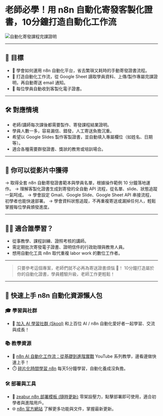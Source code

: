 # 老師必學！用 n8n 自動化寄發客製化證書，10分鐘打造自動化工作流

![自動化寄發課程完課證明](https://github.com/qwedsazxc78/ai-automation-n8n/blob/main/n8n/30-n8n-auto-certificate/cover.png?raw=true)

---

## 🎯 目標

* 🚀 學會如何運用 n8n 自動化平台，省去繁瑣又耗時的手動寄發證書流程。
* 🤖 打造自動化工作流，從 Google Sheet 讀取學員資料、上傳/製作專屬完課證明，再自動寄送 email 通知。
* 💌 每位學員自動收到客製化電子證書。

---

## 🛠️ 對應情境

* 老師/講師每次課後都需要製作、寄發課程結業證明。
* 學員人數一多，容易漏信、錯發，人工寄送負擔沉重。
* 希望以 Google Slides 製作客製證書，並自動填入專屬欄位（如姓名、日期等）。
* 適合各種需要群發證書、獎狀的教育或培訓場合。

---

## 🎥 你可以從影片中獲得

→ 取得全套 n8n 自動寄發證書範本與學員名單，根據操作範例 10 分鐘落地運作。
→ 理解客製化證書生成到寄發的全自動 API 流程，從名單、slide、狀態追蹤一氣呵成。
→ 學會設定 Gmail、Google Slide、Google Sheet API 串接流程，初學者也能快速部署。
→ 學會資料狀態追蹤，不再重複寄送或漏掉任何人，輕鬆掌握每位學員頒發進度。

---

## 👩‍💻 適合誰學習？

* 從事教學、課程訓練、證照考核的講師。
* 需定期批次寄發電子證書、證明信件的行政助理與教育人員。
* 想用自動化工具 n8n 取代重複 labor work 的數位工作者。

---

> 只要參考這個專案，老師們就不必再為寄送證書煩惱 🎉！
> 10分鐘打造屬於你的自動化證書，學員體驗升級，老師工作更輕鬆！

---

## 🚀 快速上手 n8n 自動化資源懶人包

### 🎓 學習與社群

* 🔗 [加入 AI 學習社群 (Skool)](https://www.skool.com/ai-brain-alex/about?ref=5dde9b20e8e7432aa9a01df6e89685f4)
  和上百位 AI / n8n 自動化愛好者一起學習、交流與成長！

### 📚 教學資源

* 🎥 [n8n AI 自動化工作流：從基礎到進階實戰](https://youtube.com/playlist?list=PLUf88uk7T54I83MBdbuXgUuA8rVklF4FA&si=wHsQw8YJu-erSdLd)
  YouTube 系列教學，邊看邊做快速上手！
* ⏱️ [碎片化時間學習 n8n](https://youtube.com/playlist?list=PLUf88uk7T54Iv6LV2NFgdTghaX2cPhtgH&si=G3gj2qn179ZFUqAZ)
  每天5分鐘學習，自動化養成沒負擔。

### 🛠️ 部署與工具

* 🧩 [zeabur n8n 部署模板 (隨時更新)](https://zeabur.com/zh-TW/templates/0TUVZ7?referralCode=qwedsazxc78)
  零架設壓力，點擊部署即可使用，適合初學者與進階用戶。
* 🌐 [n8n 官方網站](https://n8n.io/)
  了解更多功能與文件，掌握最新更新。
